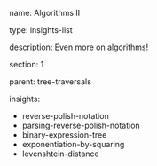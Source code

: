 name: Algorithms II 

type: insights-list

description: Even more on algorithms!

section: 1

parent: tree-traversals

insights:
  - reverse-polish-notation
  - parsing-reverse-polish-notation
  - binary-expression-tree
  - exponentiation-by-squaring
  - levenshtein-distance
